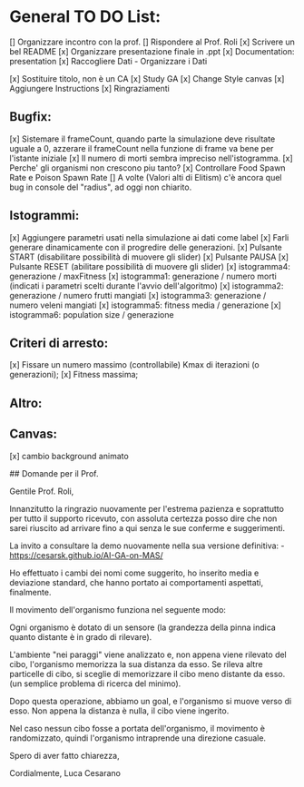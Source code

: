 # General TO DO List:
[] Organizzare incontro con la prof.
[] Rispondere al Prof. Roli
[x] Scrivere un bel README
[x] Organizzare presentazione finale in .ppt
[x] Documentation: presentation
[x] Raccogliere Dati
    - Organizzare i Dati

[x] Sostituire titolo, non è un CA
[x] Study GA
[x] Change Style canvas
[x] Aggiungere Instructions
[x] Ringraziamenti

## Bugfix:
[x] Sistemare il frameCount, quando parte la simulazione deve risultate uguale a 0, azzerare il frameCount nella funzione di frame va bene per l'istante iniziale 
[x] Il numero di morti sembra impreciso nell'istogramma.
[x] Perche' gli organismi non crescono piu tanto?
[x] Controllare Food Spawn Rate e Poison Spawn Rate
[] A volte (Valori alti di Elitism) c'è ancora quel bug in console del "radius", ad oggi non chiarito.

## Istogrammi:
[x] Aggiungere parametri usati nella simulazione ai dati come label
[x] Farli generare dinamicamente con il progredire delle generazioni.
[x] Pulsante START (disabilitare possibilità di muovere gli slider)
[x] Pulsante PAUSA
[x] Pulsante RESET (abilitare possibilità di muovere gli slider)
[x] istogramma4: generazione / maxFitness
[x] istogramma1: generazione / numero morti (indicati i parametri scelti durante l'avvio dell'algoritmo)
[x] istogramma2: generazione / numero frutti mangiati
[x] istogramma3: generazione / numero veleni mangiati
[x] istogramma5: fitness media / generazione
[x] istogramma6: population size / generazione


## Criteri di arresto: 
[x] Fissare un numero massimo (controllabile) Kmax di iterazioni (o generazioni);
[x] Fitness massima;

## Altro:

## Canvas:
[x] cambio background animato

## Domande per il Prof.

Gentile Prof. Roli,

Innanzitutto la ringrazio nuovamente per l'estrema pazienza e soprattutto per tutto il supporto ricevuto, con assoluta certezza posso dire che non sarei riuscito ad arrivare fino a qui senza le sue conferme e suggerimenti.

La invito a consultare la demo nuovamente nella sua versione definitiva:
    - https://cesarsk.github.io/AI-GA-on-MAS/

Ho effettuato i cambi dei nomi come suggerito, ho inserito media e deviazione standard, che hanno portato ai comportamenti aspettati, finalmente.

Il movimento dell'organismo funziona nel seguente modo:

Ogni organismo è dotato di un sensore (la grandezza della pinna indica quanto distante è in grado di rilevare).

L'ambiente "nei paraggi" viene analizzato e, non appena viene rilevato del cibo, l'organismo memorizza la sua distanza da esso. Se rileva altre particelle di cibo, si sceglie di memorizzare il cibo meno distante da esso. (un semplice problema di ricerca del minimo).

Dopo questa operazione, abbiamo un goal, e l'organismo si muove verso di esso. Non appena la distanza è nulla, il cibo viene ingerito.

Nel caso nessun cibo fosse a portata dell'organismo, il movimento è randomizzato, quindi l'organismo intraprende una direzione casuale.

Spero di aver fatto chiarezza,

Cordialmente,
Luca Cesarano